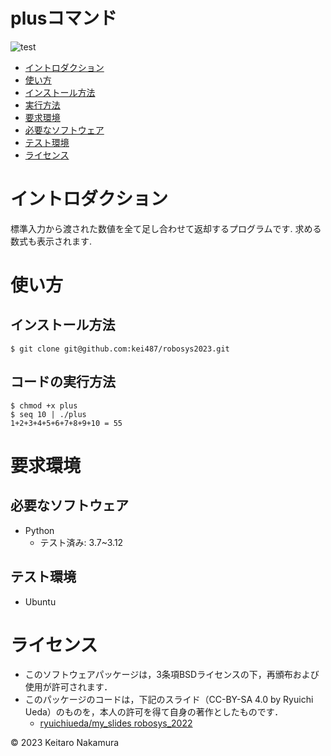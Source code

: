 # plusコマンド
![test](https://github.com/kei487/robosys2023/actions/workflows/test.yml/badge.svg)

*  [イントロダクション](#イントロダクション)
*  [使い方](#使い方)
  *  [インストール方法](#インストール方法)
  *  [実行方法](#コードの実行方法)
*  [要求環境](#要求環境)
  *  [必要なソフトウェア](#必要なソフトウェア)
  *  [テスト環境](#テスト環境)
*  [ライセンス](#ライセンス)

# イントロダクション
  標準入力から渡された数値を全て足し合わせて返却するプログラムです.
  求める数式も表示されます.

# 使い方
## インストール方法
```
$ git clone git@github.com:kei487/robosys2023.git
```

## コードの実行方法
```
$ chmod +x plus
$ seq 10 | ./plus 
1+2+3+4+5+6+7+8+9+10 = 55
```

# 要求環境
## 必要なソフトウェア
* Python
  * テスト済み: 3.7~3.12

## テスト環境
* Ubuntu

# ライセンス
* このソフトウェアパッケージは，3条項BSDライセンスの下，再頒布および使用が許可されます．
 * このパッケージのコードは，下記のスライド（CC-BY-SA 4.0 by Ryuichi Ueda）のものを，本人の許可を得て自身の著作としたものです．
      * [ryuichiueda/my_slides robosys_2022](https://github.com/ryuichiueda/my_slides/tree/master/robosys_2022)
 
 © 2023 Keitaro Nakamura 
